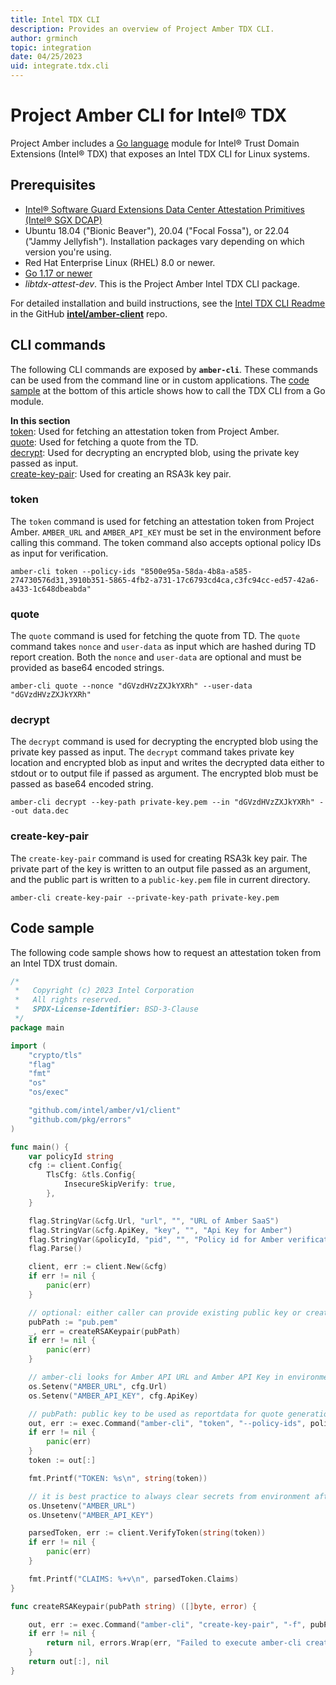 ```yaml
---
title: Intel TDX CLI
description: Provides an overview of Project Amber TDX CLI.
author: grminch
topic: integration
date: 04/25/2023
uid: integrate.tdx.cli
---
```


# Project Amber CLI for Intel® TDX

Project Amber includes a [Go language][golang] module for Intel® Trust Domain Extensions (Intel® TDX) that exposes an Intel TDX CLI for Linux systems.

## Prerequisites
 
- [Intel® Software Guard Extensions Data Center Attestation Primitives (Intel® SGX DCAP)][sgx-dcap-installation]
- Ubuntu 18.04 ("Bionic Beaver"), 20.04 ("Focal Fossa"), or 22.04 ("Jammy Jellyfish"). Installation packages vary depending on which version you're using. 
- Red Hat Enterprise Linux (RHEL) 8.0 or newer.
- [Go 1.17 or newer][go-download]
- _libtdx-attest-dev_. This is the Project Amber Intel TDX CLI package.

For detailed installation and build instructions, see the [Intel TDX CLI Readme][tdxcli_repo_readme] in the GitHub [**intel/amber-client**][amber_client_repo] repo. 

## CLI commands

The following CLI commands are exposed by **`amber-cli`**. These commands can be used from the command line or in custom applications. The [code sample](#code-sample) at the bottom of this article shows how to call the TDX CLI from a Go module.

**In this section**  
[token](#token): Used for fetching an attestation token from Project Amber.  
[quote](#quote): Used for fetching a quote from the TD.  
[decrypt](#decrypt): Used for decrypting an encrypted blob, using the private key passed as input.  
[create-key-pair](#create-key-pair): Used for creating an RSA3k key pair.

### token 

The `token` command is used for fetching an attestation token from Project Amber. `AMBER_URL` and `AMBER_API_KEY` must be set in the environment before calling this command. The token command also accepts optional policy IDs as input for verification.

`amber-cli token --policy-ids "8500e95a-58da-4b8a-a585-274730576d31,3910b351-5865-4fb2-a731-17c6793cd4ca,c3fc94cc-ed57-42a6-a433-1c648dbeabda"`

### quote 

The `quote` command is used for fetching the quote from TD. The `quote` command takes `nonce` and `user-data` as input which are hashed during TD report creation. Both the `nonce` and `user-data` are optional and must be provided as base64 encoded strings.

`amber-cli quote --nonce "dGVzdHVzZXJkYXRh" --user-data "dGVzdHVzZXJkYXRh"`

### decrypt 

The `decrypt` command is used for decrypting the encrypted blob using the private key passed as input. The `decrypt` command takes private key location and encrypted blob as input and writes the decrypted data either to stdout or to output file if passed as argument. The encrypted blob must be passed as base64 encoded string.

`amber-cli decrypt --key-path private-key.pem --in "dGVzdHVzZXJkYXRh" --out data.dec`

### create-key-pair

The `create-key-pair` command is used for creating RSA3k key pair. The private part of the key is written to an output file passed as an argument, and the public part is written to a `public-key.pem` file in current directory.

`amber-cli create-key-pair --private-key-path private-key.pem`

## Code sample

The following code sample shows how to request an attestation token from an Intel TDX trust domain.

```go
/*
 *   Copyright (c) 2023 Intel Corporation
 *   All rights reserved.
 *   SPDX-License-Identifier: BSD-3-Clause
 */
package main

import (
	"crypto/tls"
	"flag"
	"fmt"
	"os"
	"os/exec"

	"github.com/intel/amber/v1/client"
	"github.com/pkg/errors"
)

func main() {
	var policyId string
	cfg := client.Config{
		TlsCfg: &tls.Config{
			InsecureSkipVerify: true,
		},
	}

	flag.StringVar(&cfg.Url, "url", "", "URL of Amber SaaS")
	flag.StringVar(&cfg.ApiKey, "key", "", "Api Key for Amber")
	flag.StringVar(&policyId, "pid", "", "Policy id for Amber verification")
	flag.Parse()

	client, err := client.New(&cfg)
	if err != nil {
		panic(err)
	}

	// optional: either caller can provide existing public key or create new using amber-cli create-key-pair command
	pubPath := "pub.pem"
	_, err = createRSAKeypair(pubPath)
	if err != nil {
		panic(err)
	}

	// amber-cli looks for Amber API URL and Amber API Key in environment
	os.Setenv("AMBER_URL", cfg.Url)
	os.Setenv("AMBER_API_KEY", cfg.ApiKey)

	// pubPath: public key to be used as reportdata for quote generation
	out, err := exec.Command("amber-cli", "token", "--policy-ids", policyId, "-f", pubPath).Output()
	if err != nil {
		panic(err)
	}
	token := out[:]

	fmt.Printf("TOKEN: %s\n", string(token))

	// it is best practice to always clear secrets from environment after use
	os.Unsetenv("AMBER_URL")
	os.Unsetenv("AMBER_API_KEY")

	parsedToken, err := client.VerifyToken(string(token))
	if err != nil {
		panic(err)
	}

	fmt.Printf("CLAIMS: %+v\n", parsedToken.Claims)
}

func createRSAKeypair(pubPath string) ([]byte, error) {

	out, err := exec.Command("amber-cli", "create-key-pair", "-f", pubPath).Output()
	if err != nil {
		return nil, errors.Wrap(err, "Failed to execute amber-cli create-key-pair command")
	}
	return out[:], nil
}
```

<!-- External URLs -->
[sgx-dcap-installation]: https://www.intel.com/content/www/us/en/developer/articles/guide/intel-software-guard-extensions-data-center-attestation-primitives-quick-install-guide.html
[amber-tdx-cli]: https://github.com/intel/amber-client/tree/main/amber-cli-tdx
[go-download]: https://go.dev/dl/
[golang]: https://go.dev/
[amber_client_repo]: https://github.com/intel/amber-client
[tdxcli_repo_readme]: https://github.com/intel/amber-client/tree/main/amber-cli-tdx#intel-project-amber-go-tdx-cli

